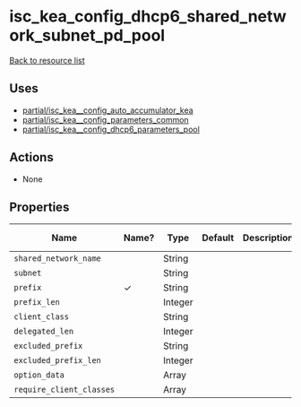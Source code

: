 # isc_kea_config_dhcp6_shared_network_subnet_pd_pool

[Back to resource list](../README.md#resources)

## Uses

- [partial/isc_kea__config_auto_accumulator_kea](partial/isc_kea__config_auto_accumulator_kea.md)
- [partial/isc_kea__config_parameters_common](partial/isc_kea__config_parameters_common.md)
- [partial/isc_kea__config_dhcp6_parameters_pool](partial/isc_kea__config_dhcp6_parameters_pool.md)

## Actions

- None

## Properties

| Name                     | Name? | Type    | Default | Description | Allowed Values |
| ------------------------ | ----- | ------- | ------- | ----------- | -------------- |
| `shared_network_name`    |       | String  |         |             |                |
| `subnet`                 |       | String  |         |             |                |
| `prefix`                 | ✓     | String  |         |             |                |
| `prefix_len`             |       | Integer |         |             |                |
| `client_class`           |       | String  |         |             |                |
| `delegated_len`          |       | Integer |         |             |                |
| `excluded_prefix`        |       | String  |         |             |                |
| `excluded_prefix_len`    |       | Integer |         |             |                |
| `option_data`            |       | Array   |         |             |                |
| `require_client_classes` |       | Array   |         |             |                |
